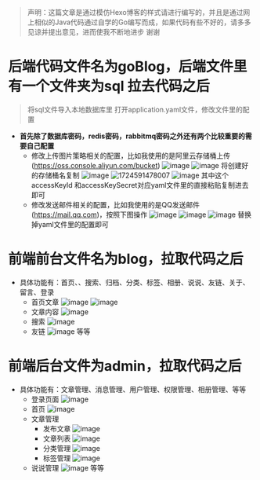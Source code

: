 > 声明：这篇文章是通过模仿Hexo博客的样式请进行编写的，并且是通过网上相似的Java代码通过自学的Go编写而成，如果代码有些不好的，请多多见谅并提出意见，进而使我不断地进步 谢谢
# 后端代码文件名为goBlog，后端文件里有一个文件夹为sql 拉去代码之后
> 将sql文件导入本地数据库里
> 打开application.yaml文件，修改文件里的配置
- **首先除了数据库密码，redis密码，rabbitmq密码之外还有两个比较重要的需要自己配置**
  - 修改上传图片策略相关的配置，比如我使用的是阿里云存储桶上传(https://oss.console.aliyun.com/bucket)
    ![image](https://github.com/user-attachments/assets/f3194f06-bf9a-4264-a1f7-1d92cdeb9af3)
    ![image](https://github.com/user-attachments/assets/964d20c7-5730-43b8-813e-529aac070ceb)
    将创建好的存储桶名复制
    ![image](https://github.com/user-attachments/assets/778983bc-a62c-4935-a8e2-184618ef2dd3)
    ![1724591478007](https://github.com/user-attachments/assets/038cd003-ac78-439d-a4e4-e9ae1b043aeb)
    ![image](https://github.com/user-attachments/assets/d87f7971-2cb9-4123-9586-2277724569a3)
    其中这个accessKeyId 和accessKeySecret对应yaml文件里的直接粘贴复制进去即可
  - 修改发送邮件相关的配置，比如我使用的是QQ发送邮件(https://mail.qq.com)，按照下图操作
    ![image](https://github.com/user-attachments/assets/7a77058d-b121-42f0-bfb3-1a55eb5af8ab)
    ![image](https://github.com/user-attachments/assets/d0dfca98-89f8-47b0-af30-aa6480b532cf)
    ![image](https://github.com/user-attachments/assets/5019470b-042d-4c85-928b-92e1f850174a)
    替换掉yaml文件里的配置即可
# 前端前台文件名为blog，拉取代码之后
- 具体功能有：首页、、搜索、归档、分类、标签、相册、说说、友链、关于、留言、登录
  - 首页文章 ![image](https://github.com/user-attachments/assets/af7f40ce-c823-45a6-afad-5aef7cb92799)
  ![image](https://github.com/user-attachments/assets/e7f5b535-99eb-422e-9358-0ad90ee2fa09)
  - 文章内容 ![image](https://github.com/user-attachments/assets/1d853417-544c-4cdc-b7af-beeac94b4067)
  - 搜索 ![image](https://github.com/user-attachments/assets/528cb56e-b76f-41cb-8e23-af590f14027c)
  - 友链 ![image](https://github.com/user-attachments/assets/aed4571d-0fd4-4938-a7e2-7b594a8277ca)
    等等
# 前端后台文件为admin，拉取代码之后
- 具体功能有：文章管理、消息管理、用户管理、权限管理、相册管理、等等
  - 登录页面 ![image](https://github.com/user-attachments/assets/6869e3fb-d20f-4eed-9daf-efee54808e98)
  - 首页 ![image](https://github.com/user-attachments/assets/b46bd3f4-86e2-471b-9d67-b31a50c040a3)
  - 文章管理
     - 发布文章 ![image](https://github.com/user-attachments/assets/a32c49ee-0ad4-4d79-8c7e-82e3c411a05f)
     - 文章列表 ![image](https://github.com/user-attachments/assets/313e2080-47af-46bb-ba58-b890371517dd)
     - 分类管理 ![image](https://github.com/user-attachments/assets/39a65ac9-c1a8-4bd8-93eb-272a0056b833)
     - 标签管理 ![image](https://github.com/user-attachments/assets/bb902a89-c880-4e10-9cdb-4728ea060bdd)
  - 说说管理 ![image](https://github.com/user-attachments/assets/8e860f01-598a-47ac-b6c9-4269206b1b6c)
    等等















    







